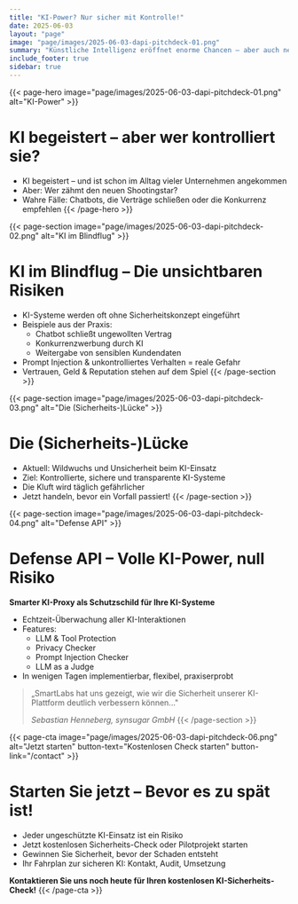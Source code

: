 ```yaml
---
title: "KI-Power? Nur sicher mit Kontrolle!"
date: 2025-06-03
layout: "page"
image: "page/images/2025-06-03-dapi-pitchdeck-01.png"
summary: "Künstliche Intelligenz eröffnet enorme Chancen – aber auch neue Risiken: KI-Agenten und Chatbots können ohne geeignete Schutzmechanismen Verträge abschließen, sensible Daten preisgeben oder sogar Konkurrenzprodukte empfehlen. Viele Unternehmen unterschätzen diese Gefahren und setzen KI-Systeme ungeschützt ein."
include_footer: true
sidebar: true
---
```


{{< page-hero image="page/images/2025-06-03-dapi-pitchdeck-01.png" alt="KI-Power" >}}
# KI begeistert – aber wer kontrolliert sie?

- KI begeistert – und ist schon im Alltag vieler Unternehmen angekommen
- Aber: Wer zähmt den neuen Shootingstar?
- Wahre Fälle: Chatbots, die Verträge schließen oder die Konkurrenz empfehlen
{{< /page-hero >}}

{{< page-section image="page/images/2025-06-03-dapi-pitchdeck-02.png" alt="KI im Blindflug" >}}
# KI im Blindflug – Die unsichtbaren Risiken

- KI-Systeme werden oft ohne Sicherheitskonzept eingeführt
- Beispiele aus der Praxis:
  - Chatbot schließt ungewollten Vertrag
  - Konkurrenzwerbung durch KI
  - Weitergabe von sensiblen Kundendaten
- Prompt Injection & unkontrolliertes Verhalten = reale Gefahr
- Vertrauen, Geld & Reputation stehen auf dem Spiel
{{< /page-section >}}

{{< page-section image="page/images/2025-06-03-dapi-pitchdeck-03.png" alt="Die (Sicherheits-)Lücke" >}}
# Die (Sicherheits-)Lücke

- Aktuell: Wildwuchs und Unsicherheit beim KI-Einsatz
- Ziel: Kontrollierte, sichere und transparente KI-Systeme
- Die Kluft wird täglich gefährlicher
- Jetzt handeln, bevor ein Vorfall passiert!
{{< /page-section >}}

{{< page-section image="page/images/2025-06-03-dapi-pitchdeck-04.png" alt="Defense API" >}}
# Defense API – Volle KI-Power, null Risiko

**Smarter KI-Proxy als Schutzschild für Ihre KI-Systeme**

- Echtzeit-Überwachung aller KI-Interaktionen
- Features:
  - LLM & Tool Protection
  - Privacy Checker
  - Prompt Injection Checker
  - LLM as a Judge
- In wenigen Tagen implementierbar, flexibel, praxiserprobt

> „SmartLabs hat uns gezeigt, wie wir die Sicherheit unserer KI-Plattform deutlich verbessern können..."
> 
> *Sebastian Henneberg, synsugar GmbH*
{{< /page-section >}}

{{< page-cta image="page/images/2025-06-03-dapi-pitchdeck-06.png" alt="Jetzt starten" button-text="Kostenlosen Check starten" button-link="/contact" >}}
# Starten Sie jetzt – Bevor es zu spät ist!

- Jeder ungeschützte KI-Einsatz ist ein Risiko
- Jetzt kostenlosen Sicherheits-Check oder Pilotprojekt starten
- Gewinnen Sie Sicherheit, bevor der Schaden entsteht
- Ihr Fahrplan zur sicheren KI: Kontakt, Audit, Umsetzung

**Kontaktieren Sie uns noch heute für Ihren kostenlosen KI-Sicherheits-Check!**
{{< /page-cta >}}